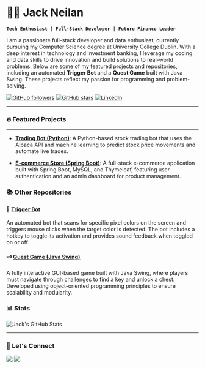 # 👨‍💻 Jack Neilan

**`Tech Enthusiast | Full-Stack Developer | Future Finance Leader`**

I am a passionate full-stack developer and data enthusiast, currently pursuing my Computer Science degree at University College Dublin. With a deep interest in technology and investment banking, I leverage my coding and data skills to drive innovation and build solutions to real-world problems. Below are some of my featured projects and repositories, including an automated **Trigger Bot** and a **Quest Game** built with Java Swing. These projects reflect my passion for programming and problem-solving.

<p align="left">
   <a href="https://github.com/NuvaGit">
      <img alt="GitHub followers" title="Follow me on GitHub" src="https://custom-icon-badges.demolab.com/github/followers/NuvaGit?color=236ad3&labelColor=1155ba&style=for-the-badge&logo=person-add&label=Follow&logoColor=white"/></a>
   <a href="https://github.com/NuvaGit?tab=repositories">
      <img alt="GitHub stars" title="Total stars on GitHub" src="https://custom-icon-badges.demolab.com/github/stars/NuvaGit?color=55960c&style=for-the-badge&labelColor=488207&logo=star"/></a>
   <a href="https://www.linkedin.com/in/jack-neilan-3203a0242/">
      <img alt="LinkedIn" title="Connect with me on LinkedIn" src="https://img.shields.io/badge/LinkedIn-Connect-blue?style=for-the-badge&logo=linkedin"/>
   </a>
</p>

---

### 🔥 Featured Projects
---
- **[Trading Bot (Python)](https://github.com/NuvaGit/TradingBot)**: A Python-based stock trading bot that uses the Alpaca API and machine learning to predict stock price movements and automate live trades.
  
- **[E-commerce Store (Spring Boot)](https://github.com/NuvaGit/EcommerceSoringBoot)**: A full-stack e-commerce application built with Spring Boot, MySQL, and Thymeleaf, featuring user authentication and an admin dashboard for product management.

### 📚 Other Repositories

#### 🎯 [Trigger Bot](https://github.com/NuvaGit/triggerbot)

An automated bot that scans for specific pixel colors on the screen and triggers mouse clicks when the target color is detected. The bot includes a hotkey to toggle its activation and provides sound feedback when toggled on or off.

#### 🗝️ [Quest Game (Java Swing)](https://github.com/NuvaGit/QuestGame)

A fully interactive GUI-based game built with Java Swing, where players must navigate through challenges to find a key and unlock a chest. Developed using object-oriented programming principles to ensure scalability and modularity.
### 📊 Stats

![Jack's GitHub Stats](https://github-readme-stats.vercel.app/api?username=NuvaGit&show_icons=true&theme=gruvbox)

---

### 🔗 Let's Connect

[<img src="https://img.shields.io/badge/GitHub-Portfolio-333?style=for-the-badge&logo=github" />](https://github.com/NuvaGit)
[<img src="https://img.shields.io/badge/LinkedIn-Connect-blue?style=for-the-badge&logo=linkedin"/>](https://www.linkedin.com/in/jack-neilan-3203a0242/)
